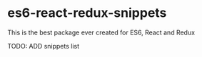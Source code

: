# es6-react-redux-snippets
This is the best package ever created for ES6, React and Redux


TODO: ADD snippets list
